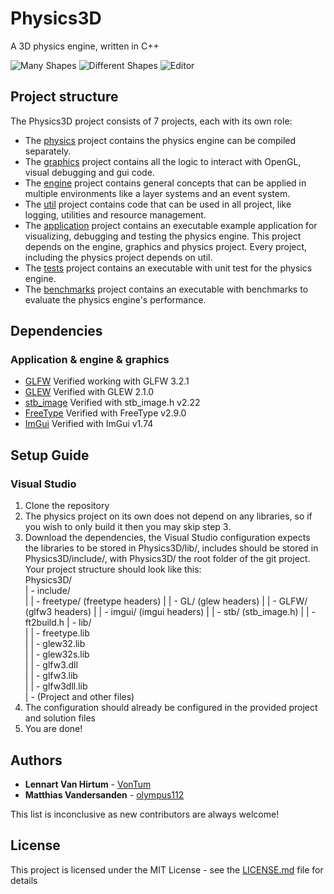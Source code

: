 # Physics3D
A 3D physics engine, written in C++

![Many Shapes](https://media.discordapp.net/attachments/378983421936140300/638494259452051480/unknown.png?width=1152&height=664)
![Different Shapes](https://i.imgur.com/h62AI58.jpg)
![Editor](https://media.discordapp.net/attachments/378983421936140300/662330290894798879/unknown.png?width=1239&height=664)

## Project structure
The Physics3D project consists of 7 projects, each with its own role:
- The [physics](/physics) project contains the physics engine can be compiled separately.  
- The [graphics](/graphics) project contains all the logic to interact with OpenGL, visual debugging and gui code.
- The [engine](/engine) project contains general concepts that can be applied in multiple environments like a layer systems and an event system.
- The [util](/util) project contains code that can be used in all project, like logging, utilities and resource management.
- The [application](/application) project contains an executable example application for visualizing, debugging and testing the physics engine. This project depends on the engine, graphics and physics project. Every project, including the physics project depends on util. 
- The [tests](/tests) project contains an executable with unit test for the physics engine.
- The [benchmarks](/benchmarks) project contains an executable with benchmarks to evaluate the physics engine's performance.

## Dependencies
### Application & engine & graphics
- [GLFW](https://www.glfw.org/) Verified working with GLFW 3.2.1  
- [GLEW](http://glew.sourceforge.net/) Verified with GLEW 2.1.0
- [stb_image](https://github.com/nothings/stb) Verified with stb_image.h v2.22
- [FreeType](https://www.freetype.org/) Verified with FreeType v2.9.0
- [ImGui](https://github.com/ocornut/imgui) Verified with ImGui v1.74

## Setup Guide
### Visual Studio
1. Clone the repository
2. The physics project on its own does not depend on any libraries, so if you wish to only build it then you may skip step 3.
3. Download the dependencies, the Visual Studio configuration expects the libraries to be stored in Physics3D/lib/, includes should be stored in Physics3D/include/, with Physics3D/ the root folder of the git project. 
  Your project structure should look like this:  
  Physics3D/  
  | - include/  
  | | - freetype/ (freetype headers)
  | | - GL/ (glew headers)
  | | - GLFW/ (glfw3 headers)
  | | - imgui/ (imgui headers)
  | | - stb/ (stb_image.h)
  | | - ft2build.h
  | - lib/  
  | | - freetype.lib  
  | | - glew32.lib  
  | | - glew32s.lib  
  | | - glfw3.dll  
  | | - glfw3.lib  
  | | - glfw3dll.lib  
  | - (Project and other files)  
4. The configuration should already be configured in the provided project and solution files
5. You are done!

## Authors
* **Lennart Van Hirtum** - [VonTum](https://github.com/VonTum)
* **Matthias Vandersanden** - [olympus112](https://github.com/olympus112)

This list is inconclusive as new contributors are always welcome! 

## License
This project is licensed under the MIT License - see the [LICENSE.md](LICENSE.md) file for details

